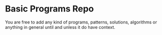 # Basic Programs Repo

You are free to add any kind of programs, patterns, solutions, algorithms or anything in general until and unless it do have context.

